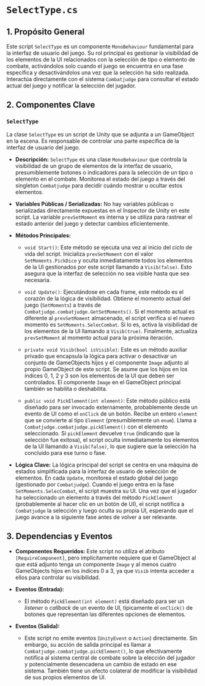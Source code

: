 # `SelectType.cs`

## 1. Propósito General
Este script `SelectType` es un componente `MonoBehaviour` fundamental para la interfaz de usuario del juego. Su rol principal es gestionar la visibilidad de los elementos de la UI relacionados con la selección de tipo o elemento de combate, activándolos solo cuando el juego se encuentra en una fase específica y desactivándolos una vez que la selección ha sido realizada. Interactúa directamente con el sistema `Combatjudge` para consultar el estado actual del juego y notificar la selección del jugador.

## 2. Componentes Clave

### `SelectType`
La clase `SelectType` es un script de Unity que se adjunta a un GameObject en la escena. Es responsable de controlar una parte específica de la interfaz de usuario del juego.

*   **Descripción:** `SelectType` es una clase `MonoBehaviour` que controla la visibilidad de un grupo de elementos de la interfaz de usuario, presumiblemente botones o indicadores para la selección de un tipo o elemento en el combate. Monitorea el estado del juego a través del singleton `Combatjudge` para decidir cuándo mostrar u ocultar estos elementos.

*   **Variables Públicas / Serializadas:** No hay variables públicas o serializadas directamente expuestas en el Inspector de Unity en este script. La variable `prevSetMoment` es interna y se utiliza para rastrear el estado anterior del juego y detectar cambios eficientemente.

*   **Métodos Principales:**

    *   `void Start()`: Este método se ejecuta una vez al inicio del ciclo de vida del script. Inicializa `prevSetMoment` con el valor `SetMoments.PickDice` y oculta inmediatamente todos los elementos de la UI gestionados por este script llamando a `Visib(false)`. Esto asegura que la interfaz de selección no sea visible hasta que sea necesaria.

    *   `void Update()`: Ejecutándose en cada frame, este método es el corazón de la lógica de visibilidad. Obtiene el momento actual del juego (`SetMoments`) a través de `Combatjudge.combatjudge.GetSetMoments()`. Si el momento actual es diferente al `prevSetMoment` almacenado, el script verifica si el nuevo momento es `SetMoments.SelecCombat`. Si lo es, activa la visibilidad de los elementos de la UI llamando a `Visib(true)`. Finalmente, actualiza `prevSetMoment` al momento actual para la próxima iteración.

    *   `private void Visib(bool isVisible)`: Este es un método auxiliar privado que encapsula la lógica para activar o desactivar un conjunto de GameObjects hijos y el componente `Image` adjunto al propio GameObject de este script. Se asume que los hijos en los índices 0, 1, 2 y 3 son los elementos de la UI que deben ser controlados. El componente `Image` en el GameObject principal también se habilita o deshabilita.

    *   `public void PickElement(int element)`: Este método público está diseñado para ser invocado externamente, probablemente desde un evento de UI como el `onClick` de un botón. Recibe un entero `element` que se convierte al tipo `Element` (presumiblemente un `enum`). Llama a `Combatjudge.combatjudge.pickElement()` con el elemento seleccionado. Si `pickElement` devuelve `true` (indicando que la selección fue exitosa), el script oculta inmediatamente los elementos de la UI llamando a `Visib(false)`, lo que sugiere que la selección ha concluido para ese turno o fase.

*   **Lógica Clave:** La lógica principal del script se centra en una máquina de estados simplificada para la interfaz de usuario de selección de elementos. En cada `Update`, monitorea el estado global del juego (gestionado por `Combatjudge`). Cuando el juego entra en la fase `SetMoments.SelecCombat`, el script muestra su UI. Una vez que el jugador ha seleccionado un elemento a través del método `PickElement` (probablemente al hacer clic en un botón de UI), el script notifica a `Combatjudge` la selección y luego oculta su propia UI, esperando que el juego avance a la siguiente fase antes de volver a ser relevante.

## 3. Dependencias y Eventos

*   **Componentes Requeridos:** Este script no utiliza el atributo `[RequireComponent]`, pero implícitamente requiere que el GameObject al que está adjunto tenga un componente `Image` y al menos cuatro GameObjects hijos en los índices 0 a 3, ya que `Visib` intenta acceder a ellos para controlar su visibilidad.

*   **Eventos (Entrada):**
    *   El método `PickElement(int element)` está diseñado para ser un *listener* o *callback* de un evento de UI, típicamente el `onClick()` de botones que representan las diferentes opciones de elementos.

*   **Eventos (Salida):**
    *   Este script no emite eventos (`UnityEvent` o `Action`) directamente. Sin embargo, su acción de salida principal es llamar a `Combatjudge.combatjudge.pickElement()`, lo que efectivamente notifica al sistema central de combate sobre la elección del jugador y potencialmente desencadena un cambio de estado en ese sistema. También tiene un efecto colateral de modificar la visibilidad de sus propios elementos de UI.
